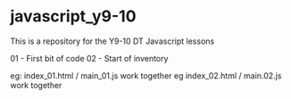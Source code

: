 # javascript_y9-10
This is a repository for the Y9-10 DT Javascript lessons

01 - First bit of code
02 - Start of inventory 

eg:  index_01.html / main_01.js  work together
eg   index_02.html / main.02.js work together


